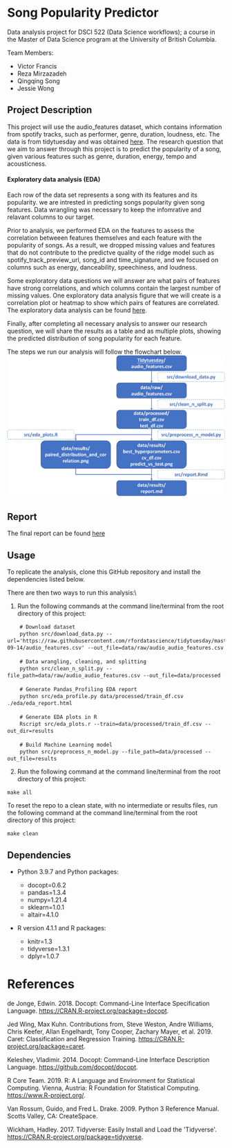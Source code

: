 
# Song Popularity Predictor

Data analysis project for DSCI 522 (Data Science workflows); a course in
the Master of Data Science program at the University of British
Columbia.

Team Members: 
* Victor Francis 
* Reza Mirzazadeh 
* Qingqing Song 
* Jessie Wong

## Project Description

This project will use the audio_features dataset, which contains
information from spotify tracks, such as performer, genre, duration,
loudness, etc. The data is from tidytuesday and was obtained
[here](https://github.com/rfordatascience/tidytuesday/blob/master/data/2021/2021-09-14/readme.md).
The research question that we aim to answer through this project is to
predict the popularity of a song, given various features such as genre,
duration, energy, tempo and acousticness.

#### Exploratory data analysis (EDA)
Each row of the data set represents a song with its features and its popularity. we are intrested in predicting songs popularity given song features. Data wrangling was necessary to keep the infomrative and relavant columns to our target.

Prior to analysis, we performed EDA on the features to assess the correlation betweeen features themselves and each feature with the popularity of songs. As a result, we dropped missing values and features that do not contribute to the predictve quality of the ridge model such as spotify_track_preview_url, song_id and time_signature, and we focused on columns such as energy, danceability, speechiness, and loudness.  

Some exploratory data questions we will answer are what pairs of features have strong correlations, and which columns contain the largest number of missing values. One exploratory data analysis figure that we will create is a correlation plot or heatmap to show which pairs of features are correlated. The exploratory data analysis can be found  [here](https://github.com/jessie14/DSCI_522_Spotify_Track_Popularity_Predictor/tree/main/eda).

Finally, after completing all necessary analysis to answer our research
question, we will share the results as a table and as multiple plots,
showing the predicted distribution of song popularity for each feature.

The steps we run our analysis will follow the flowchart below.
![](../flowchart.png)

## Report

The final report can be found
[here](https://github.com/UBC-MDS/DSCI_522_Spotify_Track_Popularity_Predictor/blob/main/doc/spotify-track-predictor-report.md)

## Usage

To replicate the analysis, clone this GitHub repository and install the
dependencies listed below.

There are then two ways to run this analysis:\
1. Run the following commands at the command line/terminal from the root
directory of this project:

```
    # Download dataset
    python src/download_data.py --url='https://raw.githubusercontent.com/rfordatascience/tidytuesday/master/data/2021/2021-09-14/audio_features.csv' --out_file=data/raw/audio_audio_features.csv

    # Data wrangling, cleaning, and splitting
    python src/clean_n_split.py --file_path=data/raw/audio_audio_features.csv --out_file=data/processed

    # Generate Pandas_Profiling EDA report
    python src/eda_profile.py data/processed/train_df.csv ./eda/eda_report.html

    # Generate EDA plots in R
    Rscript src/eda_plots.r --train=data/processed/train_df.csv --out_dir=results

    # Build Machine Learning model
    python src/preprocess_n_model.py --file_path=data/processed --out_file=results
```

2.  Run the following command at the command line/terminal from the root
    directory of this project:
```
make all
```

To reset the repo to a clean state, with no intermediate or results
files, run the following command at the command line/terminal from the
root directory of this project:
```
make clean
```
## Dependencies

-   Python 3.9.7 and Python packages:

    -   docopt=0.6.2
    -   pandas=1.3.4
    -   numpy=1.21.4
    -   sklearn=1.0.1
    -   altair=4.1.0

-   R version 4.1.1 and R packages:

    -   knitr=1.3
    -   tidyverse=1.3.1
    -   dplyr=1.0.7

# References

de Jonge, Edwin. 2018. Docopt: Command-Line Interface Specification
Language. <https://CRAN.R-project.org/package=docopt>.

Jed Wing, Max Kuhn. Contributions from, Steve Weston, Andre Williams,
Chris Keefer, Allan Engelhardt, Tony Cooper, Zachary Mayer, et al. 2019.
Caret: Classification and Regression Training.
<https://CRAN.R-project.org/package=caret>.

Keleshev, Vladimir. 2014. Docopt: Command-Line Interface Description
Language. <https://github.com/docopt/docopt>.

R Core Team. 2019. R: A Language and Environment for Statistical
Computing. Vienna, Austria: R Foundation for Statistical Computing.
<https://www.R-project.org/>.

Van Rossum, Guido, and Fred L. Drake. 2009. Python 3 Reference Manual.
Scotts Valley, CA: CreateSpace.

Wickham, Hadley. 2017. Tidyverse: Easily Install and Load the
'Tidyverse'. <https://CRAN.R-project.org/package=tidyverse>.
